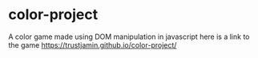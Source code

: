 # color-project
A color game made using DOM manipulation in javascript
here is a link to the game https://trustjamin.github.io/color-project/
